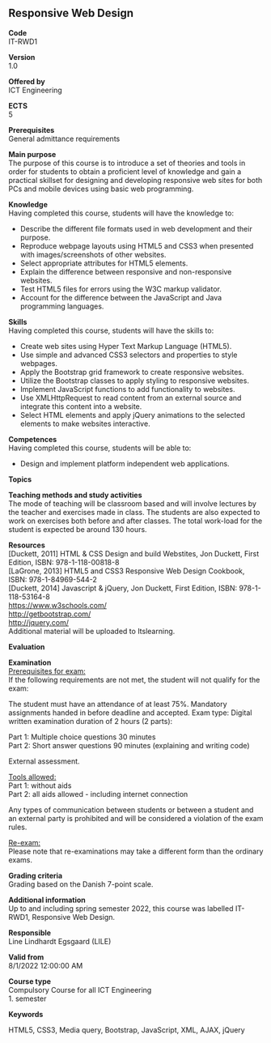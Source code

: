 <h2>Responsive Web Design</h2>
<b>Code</b><br>
IT-RWD1

<b>Version</b><br>
1.0

<b>Offered by</b><br>
ICT Engineering

<b>ECTS</b><br>
5

<b>Prerequisites</b><br>
General admittance requirements

<b>Main purpose</b><br>
The purpose of this course is to introduce a set of theories and tools in order for students to obtain a proficient level of knowledge and gain a practical skillset for designing and developing responsive web sites for both PCs and mobile devices using basic web programming.

<b>Knowledge</b><br>
Having completed this course, students will have the knowledge to:
- Describe the different file formats used in web development and their purpose.
- Reproduce webpage layouts using HTML5 and CSS3 when presented with images/screenshots of other websites.
- Select appropriate attributes for HTML5 elements.
- Explain the difference between responsive and non-responsive websites.
- Test HTML5 files for errors using the W3C markup validator.
- Account for the difference between the JavaScript and Java programming languages.

<b>Skills</b><br>
Having completed this course, students will have the skills to:
- Create web sites using Hyper Text Markup Language (HTML5).
- Use simple and advanced CSS3 selectors and properties to style webpages.
- Apply the Bootstrap grid framework to create responsive websites.
- Utilize the Bootstrap classes to apply styling to responsive websites.
- Implement JavaScript functions to add functionality to websites.
- Use XMLHttpRequest to read content from an external source and integrate this content into a website.
- Select HTML elements and apply jQuery animations to the selected elements to make websites interactive.

<b>Competences</b><br>
Having completed this course, students will be able to:
- Design and implement platform independent web applications.

<b>Topics</b>

<b>Teaching methods and study activities</b><br>
The mode of teaching will be classroom based and will involve lectures by the
teacher and exercises made in class. The students are also expected to work on
exercises both before and after classes. The total work-load for the student is
expected be around 130 hours.

<b>Resources</b><br>
[Duckett, 2011] HTML & CSS Design and build Webstites, Jon Duckett, First Edition, ISBN: 978-1-118-00818-8<br>
[LaGrone, 2013] HTML5 and CSS3 Responsive Web Design Cookbook, ISBN: 978-1-84969-544-2<br>
[Duckett, 2014] Javascript & jQuery, Jon Duckett, First Edition, ISBN: 978-1-118-53164-8<br>
https://www.w3schools.com/ <br>
http://getbootstrap.com/ <br>
http://jquery.com/ <br>
Additional material will be uploaded to Itslearning.

<b>Evaluation</b>

<b>Examination</b><br>
<u>Prerequisites for exam:</u><br>
If the following requirements are not met, the student will not qualify for the exam:

The student must have an attendance of at least 75%.
Mandatory assignments handed in before deadline and accepted.
Exam type:
Digital written examination duration of 2 hours (2 parts):

Part 1: Multiple choice questions 30 minutes<br>
Part 2: Short answer questions 90 minutes (explaining and writing code)

External assessment.

<u>Tools allowed:</u><br>
Part 1: without aids<br>
Part 2: all aids allowed - including internet connection

Any types of communication between students or between a student and an external party is prohibited and will be considered a violation of the exam rules.

<u>Re-exam:</u><br>
Please note that re-examinations may take a different form than the ordinary exams.

<b>Grading criteria</b><br>
Grading based on the Danish 7-point scale.

<b>Additional information</b><br>
Up to and including spring semester 2022, this course was labelled IT-RWD1, Responsive Web Design.

<b>Responsible</b><br>
Line Lindhardt Egsgaard (LILE)

<b>Valid from</b><br>
8/1/2022 12:00:00 AM

<b>Course type</b><br>
Compulsory Course for all ICT Engineering<br>1. semester
   
<b>Keywords</b>
<div class="ExternalClass0A250175AEFB49738406B2E5BEA47D1B"><div>HTML5, CSS3, Media query, Bootstrap, JavaScript, XML, AJAX, jQuery</div></div>